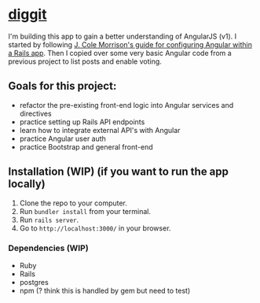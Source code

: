 # [diggit](https://diggit.herokuapp.com/)
I'm building this app to gain a better understanding of AngularJS (v1). I started by following [J. Cole Morrison's guide for configuring Angular within a Rails app](http://start.jcolemorrison.com/setting-up-an-angularjs-and-rails-4-1-project/). Then I copied over some very basic Angular code from a previous project to list posts and enable voting. 

## Goals for this project:
- refactor the pre-existing front-end logic into Angular services and directives
- practice setting up Rails API endpoints
- learn how to integrate external API's with Angular
- practice Angular user auth
- practice Bootstrap and general front-end 

## Installation (WIP) (if you want to run the app locally)

1. Clone the repo to your computer.
2. Run ```bundler install``` from your terminal.
3. Run ```rails server```.
4. Go to ```http://localhost:3000/``` in your browser.

### Dependencies (WIP)
- Ruby
- Rails
- postgres
- npm (? think this is handled by gem but need to test)
